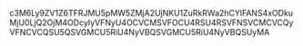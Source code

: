 c3M6Ly9ZV1Z6TFRJMU5pMW5ZMjA2UjNKU1ZuRkRWa2hCYlFANS4xODkuMjU0LjQ2OjM4ODcyIyVFNyU4OCVCMSVFOCU4RSU4RSVFNSVCMCVCQyVFNCVCQSU5QSVGMCU5RiU4NyVBQSVGMCU5RiU4NyVBQSUyMA
